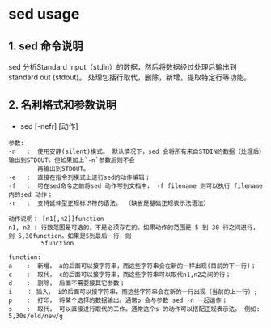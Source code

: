 # sed usage

## 1. sed 命令说明
sed 分析Standard Input（stdin）的数据，然后将数据经过处理后输出到standard out (stdout)。 处理包括行取代，删除，新增，提取特定行等功能。

## 2. 名利格式和参数说明
* sed [-nefr] [动作]
```
参数:
-n   : 	使用安静(silent)模式。 默认情况下，sed 会将所有来自STDIN的数据（处理后）输出到STDOUT。但如果加上`-n`参数后则不会
        再输出到STDOUT。
-e   :  直接在指令列模式上进行sed的动作编辑；
-f   :  可在sed命令之前将sed 动作写到文档中， -f filename 则可以执行 filename 内的sed 动作；
-r   :  支持延伸型正规标识符的语法。 （缺省是基础正规表示法语法）

动作说明： [n1[,n2]]function
n1, n2 : 行数范围是可选的，不是必须存在的。如果动作的范围是 5 到 30 行之间进行，则 5,30function。如果是5到最后一行，则
         5function

function:
a    :  新增， a的后面可以接字符串，而这些字符串会在新的一样出现(目前的下一行)；
c    :  取代， c的后面可以接字符串，而这些字符串可以取代n1,n2之间的行；
d    :  删除， 后面不需要接其它参数；
i    ： 插入， i的后面可以接字符串，而这些字符串会在新的一行出现（当前的上一行）;
p    :  打印， 将某个选择的数据输出。通常p 会与参数 sed -n 一起运作；
s    :  取代， 可以直接进行取代的工作。通常这个s 的动作可以搭配正规表示法。 例如: 5,30s/old/new/g
```
